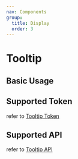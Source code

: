 ```yaml
---
nav: Components
group:
  title: Display
  order: 3
---
```


# Tooltip

## Basic Usage

<code src="./demos/basic.tsx"></code>

## Supported Token

refer to [Tooltip Token](https://ant.design/components/tooltip-cn#%E4%B8%BB%E9%A2%98%E5%8F%98%E9%87%8Fdesign-token)

## Supported API

refer to [Tooltip API](https://ant.design/components/tooltip-cn#api)
